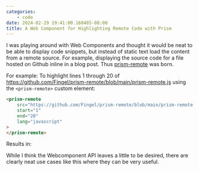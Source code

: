 ```yaml
---
categories:
    - code
date: 2024-02-29 19:41:00.160485-08:00
title: A Web Component for Highlighting Remote Code with Prism
---
```


I was playing around with Web Components and thought it would be neat to be able to
display code snippets, but instead of static text load the content from a remote source.
For example, displaying the source code for a file hosted on Github inline in a blog post.
Thus [prism-remote](https://github.com/Fingel/prism-remote) was born.

<!--more-->
<link href="https://unpkg.com/prismjs@v1.x/themes/prism-twilight.min.css" rel="stylesheet" />
<script src="https://unpkg.com/prismjs@v1.x/components/prism-core.min.js"></script>
<script src="https://unpkg.com/prismjs@v1.x/plugins/autoloader/prism-autoloader.min.js"></script>
<script
    src="https://unpkg.com/prism-remote@latest/prism-remote.js"
    type="module"
></script>

For example: To highlight lines 1 through 20 of
https://github.com/Fingel/prism-remote/blob/main/prism-remote.js using the `<prism-remote>`
custom element:

```html
<prism-remote
    src="https://github.com/Fingel/prism-remote/blob/main/prism-remote.js"
    start="1"
    end="20"
    lang="javascript"
>
</prism-remote>
```

Results in:

<prism-remote
src="https://github.com/Fingel/prism-remote/blob/main/prism-remote.js"
start="1"
end="20"
lang="javascript">
</prism-remote>

While I think the Webcomponent API leaves a little to be desired, there are clearly neat
use cases like this where they can be very useful.
